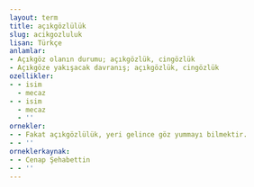 ```yaml
---
layout: term
title: açıkgözlülük
slug: acikgozluluk
lisan: Türkçe
anlamlar:
- Açıkgöz olanın durumu; açıkgözlük, cingözlük
- Açıkgöze yakışacak davranış; açıkgözlük, cingözlük
ozellikler:
- - isim
  - mecaz
- - isim
  - mecaz
  - ''
ornekler:
- - Fakat açıkgözlülük, yeri gelince göz yummayı bilmektir.
- - ''
orneklerkaynak:
- - Cenap Şehabettin
- - ''
---
```

